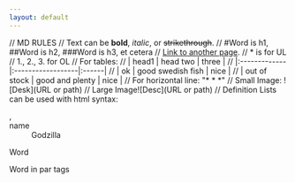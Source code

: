 ```yaml
---
layout: default
---
```

// MD RULES
// Text can be **bold**, _italic_, or ~~strikethrough~~.
// #Word is h1, ##Word is h2, ###Word is h3, et cetera
// [Link to another page](./another-page.html).
// * is for UL
// 1., 2., 3. for OL
// For tables: 
// | head1        | head two          | three |
// |:-------------|:------------------|:------|
// | ok           | good swedish fish | nice  |
// | out of stock | good and plenty   | nice  |
// For horizontal line: "* * *"
// Small Image: ![Desk](URL or path)
// Large Image![Desc](URL or path)
// Definition Lists can be used with html syntax: <dl>, <dt>name</dt><dd>Godzilla</dd></dl>

Word
<p>Word in par tags</p>